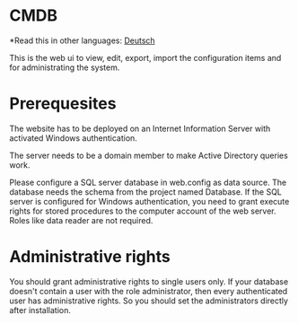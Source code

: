 ﻿# CMDB

*Read this in other languages: [Deutsch](Readme.de.md)

This is the web ui to view, edit, export, import the configuration items and for administrating the system.

# Prerequesites

The website has to be deployed on an Internet Information Server with activated Windows authentication.

The server needs to be a domain member to make Active Directory queries work.

Please configure a SQL server database in web.config as data source. The database needs the schema from the project named Database. If the SQL server is configured for Windows authentication, you need to grant execute rights for stored procedures to the computer account of the web server. Roles like data reader are not required.

# Administrative rights

You should grant administrative rights to single users only. If your database doesn't contain a user with the role administrator, then every authenticated user has administrative rights. So you should set the administrators directly after installation.
